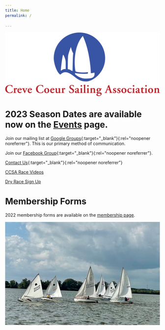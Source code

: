 ```yaml
---
title: Home
permalink: /

---
```

![ccsalogo](/assets/images/CCSA-Logo-Horizontal.png)

# 2023 Season Dates are available now on the [Events](/events/) page. 

Join our mailing list at [Google Groups](https://groups.google.com/forum/#!forum/ccsa-members){:target="_blank"}{:rel="noopener noreferrer"}. 
This is our primary method of communication.

Join our [Facebook Group](https://www.facebook.com/groups/112029055498260){:target="_blank"}{:rel="noopener noreferrer"}.

[Contact Us](https://www.sailccsa.com/about-us/contact){:target="_blank"}{:rel="noopener noreferrer"}

[CCSA Race Videos](https://www.youtube.com/channel/UCMnuR6kvxxJyxbuaO639EBQ)

[Dry Race Sign Up](https://www.signupgenius.com/go/10c094ca5ab28a0f4c34-dryrace#/)


# Membership Forms
2022 membership forms are available on the [membership page](/learning/membership.html).




![sailboat racing](/assets/images/racing.jpeg)
